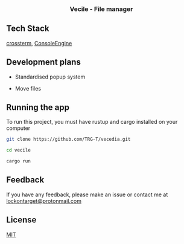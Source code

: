 <h3 align="center">Vecile - File manager</h3>


## Tech Stack

[crossterm](https://github.com/crossterm-rs/crossterm), [ConsoleEngine](https://github.com/VincentFoulon80/console_engine)


## Development plans

- Standardised popup system

- Move files

## Running the app

To run this project, you must have rustup and cargo installed on your computer

```bash
git clone https://github.com/TRG-T/vecedia.git

cd vecile

cargo run
```
    
## Feedback

If you have any feedback, please make an issue or contact me at lockontarget@protonmail.com


## License

[MIT](https://choosealicense.com/licenses/mit/)

